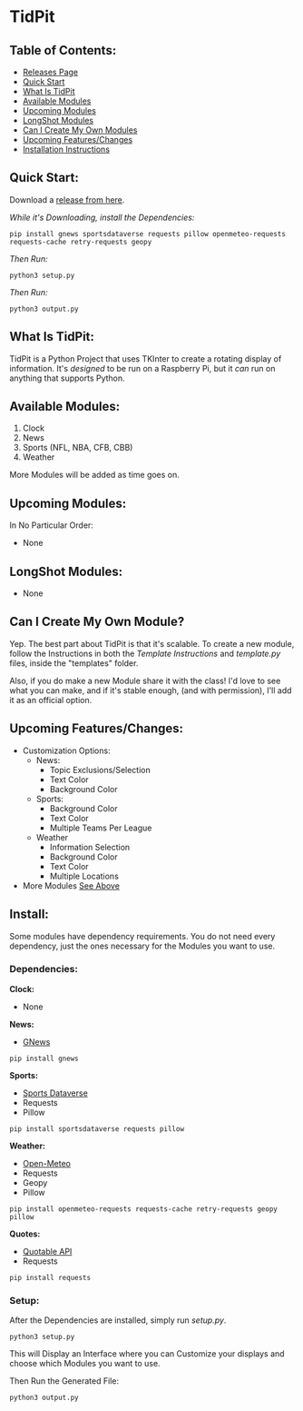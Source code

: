 # TidPit

## Table of Contents:
* [Releases Page](https://github.com/Drinkingpants74/TidPit/releases)
* [Quick Start](https://github.com/Drinkingpants74/TidPit/tree/main#quick-start)
* [What Is TidPit](https://github.com/Drinkingpants74/TidPit/tree/main#what-is-tidpit)
* [Available Modules](https://github.com/Drinkingpants74/TidPit/tree/main#available-modules)
* [Upcoming Modules](https://github.com/Drinkingpants74/TidPit/tree/main#upcoming-modules)
* [LongShot Modules](https://github.com/Drinkingpants74/TidPit/tree/main#longshot-modules)
* [Can I Create My Own Modules](https://github.com/Drinkingpants74/TidPit/tree/main#can-i-create-my-own-module)
* [Upcoming Features/Changes](https://github.com/Drinkingpants74/TidPit/tree/main#upcoming-featureschanges)
* [Installation Instructions](https://github.com/Drinkingpants74/TidPit/tree/main#install)


## Quick Start:
Download a [release from here](https://github.com/Drinkingpants74/TidPit/releases).

_While it's Downloading, install the Dependencies:_
```
pip install gnews sportsdataverse requests pillow openmeteo-requests requests-cache retry-requests geopy
```
_Then Run:_
```
python3 setup.py
```
_Then Run:_
```
python3 output.py
```

## What Is TidPit:
TidPit is a Python Project that uses TKInter to create a rotating display of information.
It's _designed_ to be run on a Raspberry Pi, but it _can_ run on anything that supports Python.


## Available Modules:
1. Clock
2. News
3. Sports (NFL, NBA, CFB, CBB)
4. Weather

More Modules will be added as time goes on.

## Upcoming Modules:
In No Particular Order:
* None

## LongShot Modules:
* None

## Can I Create My Own Module?
Yep. The best part about TidPit is that it's scalable. To create a new module, follow the Instructions
in both the _Template Instructions_ and _template.py_ files, inside the "templates" folder.

Also, if you do make a new Module share it with the class! I'd love to see what you can make, and if it's stable enough,
(and with permission), I'll add it as an official option.

## Upcoming Features/Changes:
* Customization Options:
  * News:
    * Topic Exclusions/Selection
    * Text Color
    * Background Color
  * Sports:
    * Background Color
    * Text Color
    * Multiple Teams Per League
  * Weather
    * Information Selection
    * Background Color
    * Text Color
    * Multiple Locations
* More Modules [See Above](https://github.com/Drinkingpants74/TidPit/tree/main#upcoming-modules)


## Install:
Some modules have dependency requirements. You do not need every dependency, just the ones
necessary for the Modules you want to use.

### Dependencies:
**Clock:**
* None

**News:**
* [GNews](https://github.com/ranahaani/GNews)
```
pip install gnews
```

**Sports:**
* [Sports Dataverse](https://github.com/sportsdataverse/sportsdataverse-py)
* Requests
* Pillow
```
pip install sportsdataverse requests pillow
```
**Weather:**
* [Open-Meteo](https://open-meteo.com)
* Requests
* Geopy
* Pillow
```
pip install openmeteo-requests requests-cache retry-requests geopy pillow
```
**Quotes:**
* [Quotable API](https://github.com/lukePeavey/quotable)
* Requests
```
pip install requests
```

### Setup:
After the Dependencies are installed, simply run _setup.py_.
```
python3 setup.py
```
This will Display an Interface where you can Customize your displays
and choose which Modules you want to use.

Then Run the Generated File:
```
python3 output.py
```

